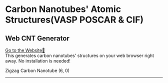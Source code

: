 # Carbon Nanotubes' Atomic Structures(VASP POSCAR & CIF)
## Web CNT Generator
<a href="https://sue-creator.github.io/cnt_generator/" target="_blank" rel="noopener noreferrer">Go to the Website🔮</a><br>
This generates carbon nanotubes' structures on your web browser right away. No installation is needed! 

Zigzag Carbon Nanotube (6, 0)


***
